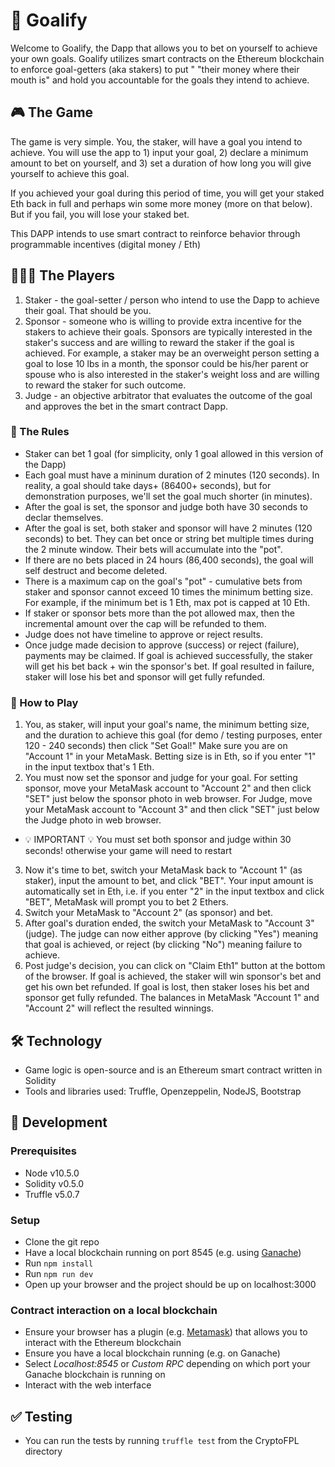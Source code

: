 # 🚀 Goalify 

 Welcome to Goalify, the Dapp that allows you to bet on yourself to achieve your own goals. Goalify utilizes smart contracts on the Ethereum blockchain to enforce goal-getters (aka stakers) to put " "their money where their mouth is" and hold you accountable for the goals they intend to achieve. 
 
 ## 🎮 The Game

The game is very simple. You, the staker, will have a goal you intend to achieve. You will use the app to 1) input your goal, 2) declare a minimum amount to bet on yourself, and 3) set a duration of how long you will give yourself to achieve this goal. 

If you achieved your goal during this period of time, you will get your staked Eth back in full and perhaps win some more money (more on that below). But if you fail, you will lose your staked bet. 

This DAPP intends to use smart contract to reinforce behavior through programmable incentives (digital money / Eth)

## 👩🏻‍💻 The Players

1. Staker - the goal-setter / person who intend to use the Dapp to achieve their goal. That should be you.
2. Sponsor - someone who is willing to provide extra incentive for the stakers to achieve their goals. Sponsors are typically interested in the staker's success and are willing to reward the staker if the goal is achieved. For example, a staker may be an overweight person setting a goal to lose 10 lbs in a month, the sponsor could be his/her parent or spouse who is also interested in the staker's weight loss and are willing to reward the staker for such outcome.
3. Judge - an objective arbitrator that evaluates the outcome of the goal and approves the bet in the smart contract Dapp.

### 📜 The Rules

- Staker can bet 1 goal (for simplicity, only 1 goal allowed in this version of the Dapp)
- Each goal must have a mininum duration of 2 minutes (120 seconds). In reality, a goal should take days+ (86400+ seconds), but for demonstration purposes, we'll set the goal much shorter (in minutes).
- After the goal is set, the sponsor and judge both have 30 seconds to declar themselves. 
- After the goal is set, both staker and sponsor will have 2 minutes (120 seconds) to bet. They can bet once or string bet multiple times during the 2 minute window. Their bets will accumulate into the "pot".
- If there are no bets placed in 24 hours (86,400 seconds), the goal will self destruct and become deleted.
- There is a maximum cap on the goal's "pot" - cumulative bets from staker and sponsor cannot exceed 10 times the minimum betting size. For example, if the minimum bet is 1 Eth, max pot is capped at 10 Eth.
- If staker or sponsor bets more than the pot allowed max, then the incremental amount over the cap will be refunded to them.
- Judge does not have timeline to approve or reject results.
- Once judge made decision to approve (success) or reject (failure), payments may be claimed. If goal is achieved successfully, the staker will get his bet back + win the sponsor's bet. If goal resulted in failure, staker will lose his bet and sponsor will get fully refunded.

### 📖 How to Play

1. You, as staker, will input your goal's name, the minimum betting size, and the duration to achieve this goal (for demo / testing purposes, enter 120 - 240 seconds) then click "Set Goal!" Make sure you are on "Account 1" in your MetaMask. Betting size is in Eth, so if you enter "1" in the input textbox that's 1 Eth.
2. You must now set the sponsor and judge for your goal. For setting sponsor, move your MetaMask account to "Account 2" and then click "SET" just below the sponsor photo in web browser. For Judge, move your MetaMask account to "Account 3" and then click "SET" just below the Judge photo in web browser.
- 💡 IMPORTANT 💡 You must set both sponsor and judge within 30 seconds! otherwise your game will need to restart
3. Now it's time to bet, switch your MetaMask back to "Account 1" (as staker), input the amount to bet, and click "BET". Your input amount is automatically set in Eth, i.e. if you enter "2" in the input textbox and click "BET", MetaMask will prompt you to bet 2 Ethers.
4. Switch your MetaMask to "Account 2" (as sponsor) and bet. 
5. After goal's duration ended, the switch your MetaMask to "Account 3" (judge). The judge can now either approve (by clicking "Yes") meaning that goal is achieved, or reject (by clicking "No") meaning failure to achieve.
6. Post judge's decision, you can click on "Claim Eth1" button at the bottom of the browser. If goal is achieved, the staker will win sponsor's bet and get his own bet refunded. If goal is lost, then staker loses his bet and sponsor get fully refunded. The balances in MetaMask "Account 1" and "Account 2" will reflect the resulted winnings.

## 🛠 Technology
- Game logic is open-source and is an Ethereum smart contract written in Solidity
- Tools and libraries used: Truffle, Openzeppelin, NodeJS, Bootstrap

## 🚀‍ Development

### Prerequisites
- Node v10.5.0
- Solidity v0.5.0
- Truffle v5.0.7

### Setup
- Clone the git repo  
- Have a local blockchain running on port 8545 (e.g. using [Ganache](https://www.trufflesuite.com/ganache))
- Run `npm install`
- Run `npm run dev`
- Open up your browser and the project should be up on localhost:3000

### Contract interaction on a local blockchain
- Ensure your browser has a plugin (e.g. [Metamask](https://metamask.io/)) that allows you to interact with the Ethereum blockchain
- Ensure you have a local blockchain running (e.g. on Ganache)
- Select *Localhost:8545* or *Custom RPC* depending on which port your Ganache blockchain is running on
- Interact with the web interface

## ✅ Testing
- You can run the tests by running `truffle test` from the CryptoFPL directory